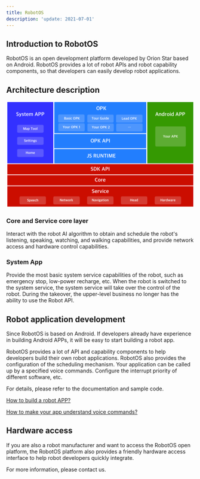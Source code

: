 ```yaml
---
title: RobotOS
description: 'update: 2021-07-01'
---
```


## Introduction to RobotOS
RobotOS is an open development platform developed by Orion Star based on Android.
RobotOS provides a lot of robot APIs and robot capability components, so that developers can easily develop robot applications.



## Architecture description
![architecture](./assets/architecture.png)

### Core and Service core layer

Interact with the robot AI algorithm to obtain and schedule the robot's listening, speaking, watching, and walking capabilities, and provide network access and hardware control capabilities.

### System App

Provide the most basic system service capabilities of the robot, such as emergency stop, low-power recharge, etc. When the robot is switched to the system service, the system service will take over the control of the robot. During the takeover, the upper-level business no longer has the ability to use the Robot API.



## Robot application development
Since RobotOS is based on Android. If developers already have experience in building Android APPs, it will be easy to start building a robot app. 

RobotOS provides a lot of API and capability components to help developers build their own robot applications. RobotOS also provides the configuration of the scheduling mechanism. Your application can be called up by a specified voice commands. Configure the interrupt priority of different software, etc. 

For details, please refer to the documentation and sample code.

[How to build a robot APP?]()

[How to make your app understand voice commands?]()



## Hardware access
If you are also a robot manufacturer and want to access the RobotOS open platform, the RobotOS platform also provides a friendly hardware access interface to help robot developers quickly integrate.

For more information, please contact us.

